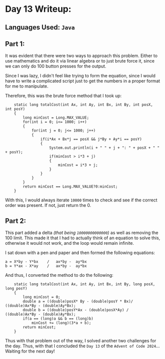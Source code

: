 # Day 13 Writeup:
## Languages Used: `Java`
## Part 1:
It was evident that there were two ways to approach this problem. Either to use mathematics and do it via linear algebra or to just brute force it, since we can only do 100 button presses for the output.

Since I was lazy, I didn't feel like trying to form the equation, since I would have to write a complicated script just to get the numbers in a proper format for me to manipulate.

Therefore, this was the brute force method that I took up:
```
    static long totalCost(int Ax, int Ay, int Bx, int By, int posX, int posY)
    {
        long minCost = Long.MAX_VALUE;
        for(int i = 0; i<= 1000; i++)
        {
            for(int j = 0; j<= 1000; j++)
            {
                if(i*Ax + Bx*j == posX && j*By + Ay*i == posY)
                {
                    System.out.println(i + " " + j + ": " + posX + " " + posY);
                    if(minCost > i*3 + j)
                    {
                        minCost = i*3 + j;
                    }
                }
            }
        }
        return minCost == Long.MAX_VALUE?0:minCost;
    }
```

With this, I would always iterate `10000` times to check and see if the correct order was present. If not, just return the 0.

## Part 2:
This part added a delta <i>(that being `10000000000000`)</i> as well as removing the 100 limit. This made it that I had to actually think of an equation to solve this, otherwise it would not work, and the loop would remain infinite.

I sat down with a pen and paper and then formed the following equations:
```
a = X*by - Y*bx    /   ax*by -  ay*bx
b = Y*ax - X*ay    /   ax*by -  ay*bx
```
And thus, I converted the method to do the following:
```
    static long totalCost(int Ax, int Ay, int Bx, int By, long posX, long posY)
    {
        long minCost = 0;
        double a = ((double)posX* By - (double)posY * Bx)/ ((double)Ax*By - (double)Ay*Bx);
        double b = ((double)posY*Ax - (double)posX*Ay) / ((double)Ax*By - (double)Ay*Bx);
        if(a == (long)a && b == (long)b)
            minCost += (long)(3*a + b);
        return minCost;
    }
```

Thus with that problem out of the way, I solved another two challenges for the day.
Thus, with that I concluded the `Day 13` of the `Advent of Code 2024`...<br>
Waiting for the next day!
